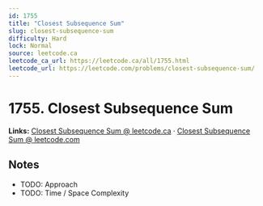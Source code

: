 ```yaml
--- 
id: 1755
title: "Closest Subsequence Sum"
slug: closest-subsequence-sum
difficulty: Hard
lock: Normal
source: leetcode.ca
leetcode_ca_url: https://leetcode.ca/all/1755.html
leetcode_url: https://leetcode.com/problems/closest-subsequence-sum/
---
```


# 1755. Closest Subsequence Sum

**Links:** [Closest Subsequence Sum @ leetcode.ca](https://leetcode.ca/all/1755.html) · [Closest Subsequence Sum @ leetcode.com](https://leetcode.com/problems/closest-subsequence-sum/)

## Notes
- TODO: Approach
- TODO: Time / Space Complexity
